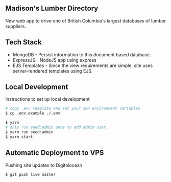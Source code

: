 ## Madison's Lumber Directory

New web app to drive one of British Columbia's largest databases of lumber suppliers.


## Tech Stack

- MongoDB - Persist information to this document based database.
- ExpressJS - NodeJS app using express
- EJS Templates - Since the view requirements are simple, site uses server-rendered templates using EJS.


## Local Development

Instructions to set up local development

```bash
# copy .env template and set your own environment variables
$ cp .env.example ./.env

$ yarn
# only run seed:admin once to add admin user.
$ yarn run seed:admin
$ yarn start
```

## Automatic Deployment to VPS

Pushing site updates to Digitalocean

```
$ git push live master
```